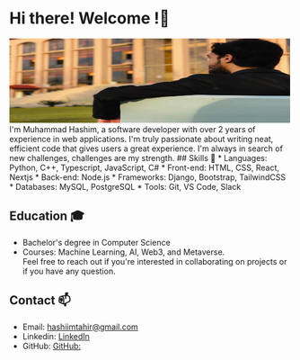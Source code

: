 # Hi there! Welcome !👋
<img src="https://github.com/HashimThePassionate/HashimThePassionate/blob/main/hashim%20Cover.jpg" width="500" height="150">
I'm Muhammad Hashim, a software developer with over 2 years of experience in web applications. I'm truly passionate about writing neat, efficient code that gives users a great experience. I'm always in search of new challenges, challenges are my strength.
## Skills 🚀
* Languages: Python, C++, Typescript, JavaScript, C#
* Front-end: HTML, CSS, React, Nextjs
* Back-end: Node.js
* Frameworks: Django, Bootstrap, TailwindCSS
* Databases: MySQL, PostgreSQL
* Tools: Git, VS Code, Slack

## Education 🎓
* Bachelor's degree in Computer Science
* Courses: Machine Learning, AI, Web3, and Metaverse.
<br>Feel free to reach out if you're interested in collaborating on projects or if you have any question.

## Contact 📫
* Email: hashiimtahir@gmail.com
* Linkedin: [LinkedIn](https://www.linkedin.com/in/hashimthepassionate/)
* GitHub: [GitHub:](https://github.com/HashimThePassionate)
